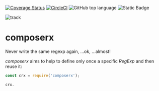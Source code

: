 [![Coverage Status](https://coveralls.io/repos/github/fedeghe/composerx/badge.svg?branch=master)](https://coveralls.io/github/fedeghe/composerx?branch=master) [![CircleCI](https://dl.circleci.com/status-badge/img/circleci/XxqmUuW3z2J9FC2yrGaqm6/Gv6sKWjQKhY9oLnUhScba1/tree/main.svg?style=svg)](https://dl.circleci.com/status-badge/redirect/circleci/XxqmUuW3z2J9FC2yrGaqm6/Gv6sKWjQKhY9oLnUhScba1/tree/main)
![GitHub top language](https://img.shields.io/github/languages/top/fedeghe/composerx?labelColor=%23fede76) ![Static Badge](https://img.shields.io/badge/Human%20coded-100%25-blue?style=plastic)

![track](https://click.jmvc.org/p/pBXq70mW/1)


# composerx

Never write the same regexp again, ...ok, ...almost!

_composerx_ aims to help to define only once a specific _RegExp_ and then reuse it:

```js
const crx = require('composerx');

crx.

```